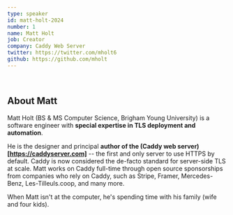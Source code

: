 ```yaml
---
type: speaker
id: matt-holt-2024
number: 1
name: Matt Holt
job: Creator
company: Caddy Web Server
twitter: https://twitter.com/mholt6
github: https://github.com/mholt
---
```

​
## About Matt

Matt Holt (BS & MS Computer Science, Brigham Young University) is a software engineer with **special expertise in TLS deployment and automation**. 

He is the designer and principal **author of the (Caddy web server)[https://caddyserver.com]** -- the first and only server to use HTTPS by default. Caddy is now considered the de-facto standard for server-side TLS at scale. Matt works on Caddy full-time through open source sponsorships from companies who rely on Caddy, such as Stripe, Framer, Mercedes-Benz, Les-Tilleuls.coop, and many more. 

When Matt isn't at the computer, he's spending time with his family (wife and four kids).